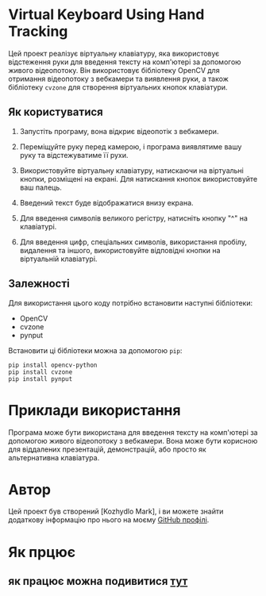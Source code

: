 # Virtual Keyboard Using Hand Tracking

Цей проект реалізує віртуальну клавіатуру, яка використовує відстеження руки для введення тексту на комп'ютері за допомогою живого відеопотоку. Він використовує бібліотеку OpenCV для отримання відеопотоку з вебкамери та виявлення руки, а також бібліотеку `cvzone` для створення віртуальних кнопок клавіатури.

## Як користуватися

1. Запустіть програму, вона відкриє відеопотік з вебкамери.

2. Переміщуйте руку перед камерою, і програма виявлятиме вашу руку та відстежуватиме її рухи.

3. Використовуйте віртуальну клавіатуру, натискаючи на віртуальні кнопки, розміщені на екрані. Для натискання кнопок використовуйте ваш палець.

4. Введений текст буде відображатися внизу екрана.

5. Для введення символів великого регістру, натисніть кнопку "^" на клавіатурі.

6. Для введення цифр, спеціальних символів, використання пробілу, видалення та іншого, використовуйте відповідні кнопки на віртуальній клавіатурі.

## Залежності

Для використання цього коду потрібно встановити наступні бібліотеки:

- OpenCV
- cvzone
- pynput

Встановити ці бібліотеки можна за допомогою `pip`:

```shell
pip install opencv-python
pip install cvzone
pip install pynput

```

# Приклади використання
Програма може бути використана для введення тексту на комп'ютері за допомогою живого відеопотоку з вебкамери. Вона може бути корисною для віддалених презентацій, демонстрацій, або просто як альтернативна клавіатура.

# Автор

Цей проект був створений [Kozhydlo Mark], і ви можете знайти додаткову інформацію про нього на моєму [GitHub профілі](https://github.com/kozhydlo).


# Як прцює 
## як працює можна подивитися [тут](https://drive.google.com/file/d/1KFHJwFL4oBUdeBnUsEMNcOYhFIOH2rTv/view?usp=sharing)

